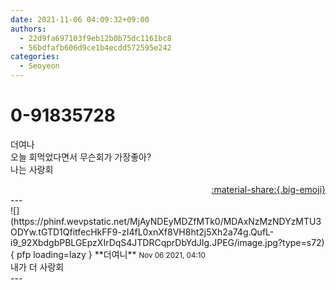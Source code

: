 ```yaml
---
date: 2021-11-06 04:09:32+09:00
authors:
  - 22d9fa697103f9eb12b0b75dc1161bc8
  - 56bdfafb606d9ce1b4ecdd572595e242
categories:
  - Seoyeon
---
```


# 0-91835728

<div class="post-container" markdown="1">
<div class="content-container md-sidebar__scrollwrap" markdown="1">

더여나 <br>오늘 회먹었다면서 무슨회가 가장좋아?<br>나는 사랑회

</div>
</div>

<div style="text-align: right;" markdown="1">
<a href="https://weverse.io/fromis9/fanpost/0-91835728" style="text-align: right;">:material-share:{.big-emoji}</a>
</div>
---

<div class="comments-container md-sidebar__scrollwrap" markdown="1">
<div class="comment" markdown="1">
<div class='id-container' markdown="1">
![](https://phinf.wevpstatic.net/MjAyNDEyMDZfMTk0/MDAxNzMzNDYzMTU3ODYw.tGTD1QfitfecHkFF9-zI4fL0xnXf8VH8ht2j5Xh2a74g.QufL-i9_92XbdgbPBLGEpzXIrDqS4JTDRCqprDbYdJIg.JPEG/image.jpg?type=s72){ pfp loading=lazy }
**<span class="artist">더여니</span>** <small>Nov 06 2021, 04:10</small><br>
</div>
<div class='comment-body' markdown="1">
내가 더 사랑회
</div>
</div>
</div>
---
